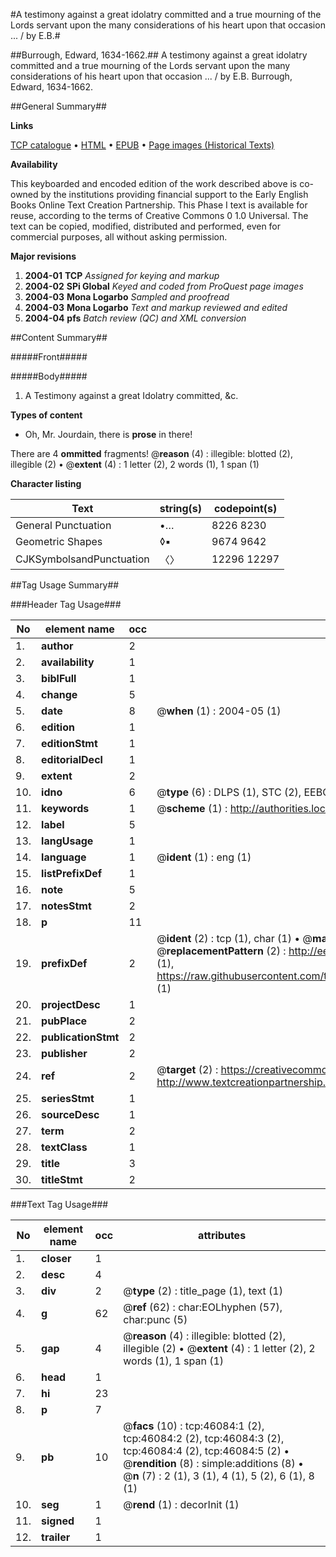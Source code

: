 #A testimony against a great idolatry committed and a true mourning of the Lords servant upon the many considerations of his heart upon that occasion ... / by E.B.#

##Burrough, Edward, 1634-1662.##
A testimony against a great idolatry committed and a true mourning of the Lords servant upon the many considerations of his heart upon that occasion ... / by E.B.
Burrough, Edward, 1634-1662.

##General Summary##

**Links**

[TCP catalogue](http://www.ota.ox.ac.uk/tcp/)  • 
[HTML](http://tei.it.ox.ac.uk/tcp/Texts-HTML/free/A30/A30547.html)  • 
[EPUB](http://tei.it.ox.ac.uk/tcp/Texts-EPUB/free/A30/A30547.epub) • 
[Page images (Historical Texts)](https://data.historicaltexts.jisc.ac.uk/view?pubId=eebo-10836148e&pageId=eebo-10836148e-46084-1)

**Availability**

This keyboarded and encoded edition of the
	       work described above is co-owned by the institutions
	       providing financial support to the Early English Books
	       Online Text Creation Partnership. This Phase I text is
	       available for reuse, according to the terms of Creative
	       Commons 0 1.0 Universal. The text can be copied,
	       modified, distributed and performed, even for
	       commercial purposes, all without asking permission.

**Major revisions**

1. __2004-01__ __TCP__ *Assigned for keying and markup*
1. __2004-02__ __SPi Global__ *Keyed and coded from ProQuest page images*
1. __2004-03__ __Mona Logarbo__ *Sampled and proofread*
1. __2004-03__ __Mona Logarbo__ *Text and markup reviewed and edited*
1. __2004-04__ __pfs__ *Batch review (QC) and XML conversion*

##Content Summary##

#####Front#####

#####Body#####

1. A Testimony against a great Idolatry committed, &c.

**Types of content**

  * Oh, Mr. Jourdain, there is **prose** in there!

There are 4 **ommitted** fragments! 
 @__reason__ (4) : illegible: blotted (2), illegible (2)  •  @__extent__ (4) : 1 letter (2), 2 words (1), 1 span (1)

**Character listing**


|Text|string(s)|codepoint(s)|
|---|---|---|
|General Punctuation|•…|8226 8230|
|Geometric Shapes|◊▪|9674 9642|
|CJKSymbolsandPunctuation|〈〉|12296 12297|

##Tag Usage Summary##

###Header Tag Usage###

|No|element name|occ|attributes|
|---|---|---|---|
|1.|__author__|2||
|2.|__availability__|1||
|3.|__biblFull__|1||
|4.|__change__|5||
|5.|__date__|8| @__when__ (1) : 2004-05 (1)|
|6.|__edition__|1||
|7.|__editionStmt__|1||
|8.|__editorialDecl__|1||
|9.|__extent__|2||
|10.|__idno__|6| @__type__ (6) : DLPS (1), STC (2), EEBO-CITATION (1), OCLC (1), VID (1)|
|11.|__keywords__|1| @__scheme__ (1) : http://authorities.loc.gov/ (1)|
|12.|__label__|5||
|13.|__langUsage__|1||
|14.|__language__|1| @__ident__ (1) : eng (1)|
|15.|__listPrefixDef__|1||
|16.|__note__|5||
|17.|__notesStmt__|2||
|18.|__p__|11||
|19.|__prefixDef__|2| @__ident__ (2) : tcp (1), char (1)  •  @__matchPattern__ (2) : ([0-9\-]+):([0-9IVX]+) (1), (.+) (1)  •  @__replacementPattern__ (2) : http://eebo.chadwyck.com/downloadtiff?vid=$1&page=$2 (1), https://raw.githubusercontent.com/textcreationpartnership/Texts/master/tcpchars.xml#$1 (1)|
|20.|__projectDesc__|1||
|21.|__pubPlace__|2||
|22.|__publicationStmt__|2||
|23.|__publisher__|2||
|24.|__ref__|2| @__target__ (2) : https://creativecommons.org/publicdomain/zero/1.0/ (1), http://www.textcreationpartnership.org/docs/. (1)|
|25.|__seriesStmt__|1||
|26.|__sourceDesc__|1||
|27.|__term__|2||
|28.|__textClass__|1||
|29.|__title__|3||
|30.|__titleStmt__|2||


###Text Tag Usage###

|No|element name|occ|attributes|
|---|---|---|---|
|1.|__closer__|1||
|2.|__desc__|4||
|3.|__div__|2| @__type__ (2) : title_page (1), text (1)|
|4.|__g__|62| @__ref__ (62) : char:EOLhyphen (57), char:punc (5)|
|5.|__gap__|4| @__reason__ (4) : illegible: blotted (2), illegible (2)  •  @__extent__ (4) : 1 letter (2), 2 words (1), 1 span (1)|
|6.|__head__|1||
|7.|__hi__|23||
|8.|__p__|7||
|9.|__pb__|10| @__facs__ (10) : tcp:46084:1 (2), tcp:46084:2 (2), tcp:46084:3 (2), tcp:46084:4 (2), tcp:46084:5 (2)  •  @__rendition__ (8) : simple:additions (8)  •  @__n__ (7) : 2 (1), 3 (1), 4 (1), 5 (2), 6 (1), 8 (1)|
|10.|__seg__|1| @__rend__ (1) : decorInit (1)|
|11.|__signed__|1||
|12.|__trailer__|1||
